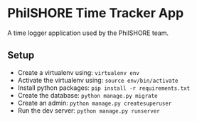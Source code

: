 # PhilSHORE Time Tracker App
A time logger application used by the PhilSHORE team.

## Setup
- Create a virtualenv using: ```virtualenv env```
- Activate the virtualenv using: ```source env/bin/activate```
- Install python packages: ```pip install -r requirements.txt```
- Create the database: ```python manage.py migrate```
- Create an admin: ```python manage.py createsuperuser```
- Run the dev server: ```python manage.py runserver```
